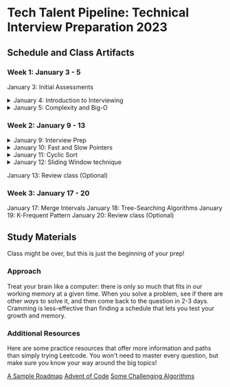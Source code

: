 # Tech Talent Pipeline: Technical Interview Preparation 2023

## Schedule and Class Artifacts
### Week 1: January 3 - 5

January 3: Initial Assessments
<details><summary>January 4: Introduction to Interviewing</summary>
  [Class Slides](https://docs.google.com/presentation/d/1mRM71LcEYweBRatGRfUejm9U1F9Qz0o_wkMOM_ijDB8/edit?usp=share_link)
  [Class Video]()
</details>
<details><summary>January 5: Complexity and Big-O</summary>
  [Class Slides](https://docs.google.com/presentation/d/1j-0obqOE2mPE8utJ9zqyFptj1KyGFIsg9gDnt7pvtbg/edit?usp=share_link)
  [Class Video]()
</details>


### Week 2: January 9 - 13

<details><summary>January 9: Interview Prep</summary>
  [Class Video]()
</details>
<details><summary>January 10: Fast and Slow Pointers</summary>
  [Class Video]()
</details>
<details><summary>January 11: Cyclic Sort</summary>
  [Class Slides](https://docs.google.com/presentation/d/1RcvB-xrriaDVY_LZRYVCW1NlF1Q91GoZr65Vh16b784/edit?usp=share_link)
  [Class Video]()
</details>
<details><summary>January 12: Sliding Window technique</summary>
  [Class Slides](https://docs.google.com/presentation/d/1yhaLydk3ABkNxxhAmh4IL3-auLXa0_cN0ynDeisfaSg/edit?usp=share_link)
  [Class Video]()
</details>

January 13: Review class (Optional)

### Week 3: January 17 - 20

January 17: Merge Intervals
January 18: Tree-Searching Algorithms
January 19: K-Frequent Pattern
January 20: Review class (Optional)

## Study Materials

Class might be over, but this is just the beginning of your prep!

### Approach

Treat your brain like a computer: there is only so much that fits in our working memory at a given time. When you solve a problem, see if there are other *ways* to solve it, and then come back to the question in 2-3 days. Cramming is less-effective than finding a schedule that lets you test your growth and memory.

### Additional Resources

Here are some practice resources that offer more information and paths than simply trying Leetcode. You won't need to master every question, but make sure you know your way around the big topics!

[A Sample Roadmap](https://neetcode.io/roadmap)
[Advent of Code](https://adventofcode.com/)
[Some Challenging Algorithms](https://austinhenley.com/blog/challengingalgorithms.html)
